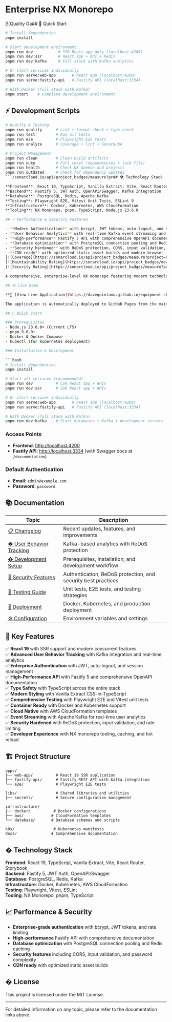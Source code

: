 # Enterprise NX Monorepo

[![Quality Ga## 🚀 Quick Start

```bash
# Install dependencies
pnpm install

# Start development environment
pnpm run dev           # SSR React app only (localhost:4200)
pnpm run dev:ssr       # React app + API + Redis
pnpm run dev:kafka     # Full stack with Kafka analytics

# Or start services individually
pnpm run serve:web-app       # React app (localhost:4200)
pnpm run serve:fastify-api   # Fastify API (localhost:3334)

# With Docker (full stack with Kafka)
pnpm start    # Complete development environment
```

## ⚡ Development Scripts

````bash
# Quality & Testing
pnpm run quality      # Lint + format check + type check
pnpm run test         # Run all tests
pnpm run e2e          # Playwright E2E tests
pnpm run analyze      # Coverage + lint + SonarQube

# Project Management
pnpm run clean        # Clean build artifacts
pnpm run nuke         # Full reset (dependencies + lock file)
pnpm run health       # Check NX daemon and projects
pnpm run outdated     # Check for dependency updates
```/sonarcloud.io/api/project_badges/measure?pr## 🛠️ Technology Stack

**Frontend**: React 19, TypeScript, Vanilla Extract, Vite, React Router, Storybook
**Backend**: Fastify 5, JWT Auth, OpenAPI/Swagger, Kafka Integration
**Database**: PostgreSQL, Redis, Apache Kafka
**Testing**: Playwright E2E, Vitest Unit Tests, ESLint 9
**Infrastructure**: Docker, Kubernetes, AWS CloudFormation
**Tooling**: NX Monorepo, pnpm, TypeScript, Node.js 23.6.0

## ⚡ Performance & Security Features

- **Modern Authentication** with bcrypt, JWT tokens, auto-logout, and session management
- **User Behavior Analytics** with real-time Kafka event streaming and comprehensive tracking
- **High-performance** Fastify 5 API with comprehensive OpenAPI documentation
- **Database optimization** with PostgreSQL connection pooling and Redis caching
- **Security hardened** with ReDoS protection, CORS, input validation, and rate limiting
- **CDN ready** with optimized static asset builds and modern browser featuresna_equipment-share-demo&metric=alert_status)](https://sonarcloud.io/summary/new_code?id=davequintana_equipment-share-demo)
[![Coverage](https://sonarcloud.io/api/project_badges/measure?project=davequintana_equipment-share-demo&metric=coverage)](https://sonarcloud.io/summary/new_code?id=davequintana_equipment-share-demo)
[![Maintainability Rating](https://sonarcloud.io/api/project_badges/measure?project=davequintana_equipment-share-demo&metric=sqale_rating)](https://sonarcloud.io/summary/new_code?id=davequintana_equipment-share-demo)
[![Security Rating](https://sonarcloud.io/api/project_badges/measure?project=davequintana_equipment-share-demo&metric=security_rating)](https://sonarcloud.io/summary/new_code?id=davequintana_equipment-share-demo)

A comprehensive, enterprise-level NX monorepo featuring modern technologies for full-stack development with React 19, TypeScript, Fastify API, PostgreSQL, Redis, and Kafka.

## 🌐 Live Demo

**🔗 [View Live Application](https://davequintana.github.io/equipment-share-demo/)**

The application is automatically deployed to GitHub Pages from the main branch.

## 🚀 Quick Start

### Prerequisites
- Node.js 23.6.0+ (Current LTS)
- pnpm 9.0.0+
- Docker & Docker Compose
- kubectl (for Kubernetes deployment)

### Installation & Development

```bash
# Install dependencies
pnpm install

# Start all services (recommended)
pnpm run dev          # CSR React app + APIs
pnpm run dev:ssr      # SSR React app + APIs

# Or start services individually
pnpm run serve:web-app       # React app (localhost:4200)
pnpm run serve:fastify-api   # Fastify API (localhost:3334)

# With Docker (full stack with Kafka)
pnpm run dev:kafka    # Start databases + Kafka + development servers
````

### Access Points

- **Frontend**: <http://localhost:4200>
- **Fastify API**: <http://localhost:3334> (with Swagger docs at `/documentation`)

### Default Authentication

- **Email**: `admin@example.com`
- **Password**: `password`

## 📚 Documentation

| Topic                                                      | Description                                                   |
| ---------------------------------------------------------- | ------------------------------------------------------------- |
| [📋 Changelog](CHANGELOG.md)                               | Recent updates, features, and improvements                    |
| [� User Behavior Tracking](docs/user-behavior-tracking.md) | Kafka-based analytics with ReDoS protection                   |
| [�️ Development Setup](DEVELOPMENT-SETUP.md)               | Prerequisites, installation, and development workflow         |
| [🔐 Security Features](SECURITY.md)                        | Authentication, ReDoS protection, and security best practices |
| [🧪 Testing Guide](docs/testing.md)                        | Unit tests, E2E tests, and testing strategies                 |
| [🐳 Deployment](DEPLOYMENT.md)                             | Docker, Kubernetes, and production deployment                 |
| [⚙️ Configuration](docs/configuration.md)                  | Environment variables and settings                            |

## 🔧 Key Features

✅ **React 19** with SSR support and modern concurrent features  
✅ **Advanced User Behavior Tracking** with Kafka integration and real-time analytics  
✅ **Enterprise Authentication** with JWT, auto-logout, and session management  
✅ **High-Performance API** with Fastify 5 and comprehensive OpenAPI documentation  
✅ **Type Safety** with TypeScript across the entire stack  
✅ **Modern Styling** with Vanilla Extract CSS-in-TypeScript  
✅ **Comprehensive Testing** with Playwright E2E and Vitest unit tests  
✅ **Container Ready** with Docker and Kubernetes support  
✅ **Cloud Native** with AWS CloudFormation templates  
✅ **Event Streaming** with Apache Kafka for real-time user analytics  
✅ **Security Hardened** with ReDoS protection, input validation, and rate limiting  
✅ **Developer Experience** with NX monorepo tooling, caching, and hot reload

## 🏗️ Project Structure

```text
apps/
├── web-app/          # React 19 SSR application
├── fastify-api/      # Fastify REST API with Kafka integration
└── e2e/              # Playwright E2E tests

libs/                 # Shared libraries and utilities
├── secrets/          # Secure configuration management

infrastructure/
├── docker/          # Docker configurations
├── aws/            # CloudFormation templates
└── database/       # Database schemas and scripts

k8s/                 # Kubernetes manifests
docs/               # Comprehensive documentation
```

## � Technology Stack

**Frontend**: React 19, TypeScript, Vanilla Extract, Vite, React Router, Storybook  
**Backend**: Fastify 5, JWT Auth, OpenAPI/Swagger  
**Database**: PostgreSQL, Redis, Kafka  
**Infrastructure**: Docker, Kubernetes, AWS CloudFormation  
**Testing**: Playwright, Vitest, ESLint  
**Tooling**: NX Monorepo, pnpm, TypeScript

## 📈 Performance & Security

- **Enterprise-grade authentication** with bcrypt, JWT tokens, and rate limiting
- **High-performance** Fastify API with comprehensive documentation
- **Database optimization** with PostgreSQL connection pooling and Redis caching
- **Security features** including CORS, input validation, and password complexity
- **CDN ready** with optimized static asset builds

## � License

This project is licensed under the MIT License.

---

For detailed information on any topic, please refer to the documentation links above.
